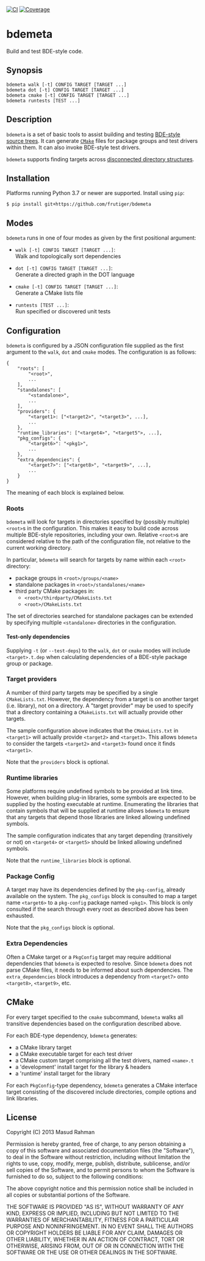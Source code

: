 [![CI](https://github.com/frutiger/bdemeta/workflows/CI/badge.svg)](https://github.com/frutiger/bdemeta/actions?query=workflow%3ACI)
[![Coverage](https://codecov.io/gh/frutiger/bdemeta/branch/master/graph/badge.svg)](https://codecov.io/gh/frutiger/bdemeta)

# bdemeta

Build and test BDE-style code.

## Synopsis

`bdemeta walk [-t] CONFIG TARGET [TARGET ...]`<br/>
`bdemeta dot [-t] CONFIG TARGET [TARGET ...]`<br/>
`bdemeta cmake [-t] CONFIG TARGET [TARGET ...]`<br/>
`bdemeta runtests [TEST ...]`

## Description

`bdemeta` is a set of basic tools to assist building and testing [BDE-style
source trees](https://github.com/bloomberg/bde).  It can generate
[`CMake`](https://cmake.org) files for package groups and test drivers within
them.  It can also invoke BDE-style test drivers.

`bdemeta` supports finding targets across [disconnected directory
structures](#roots).

## Installation

Platforms running Python 3.7 or newer are supported.  Install using `pip`:

    $ pip install git+https://github.com/frutiger/bdemeta

## Modes

`bdemeta` runs in one of four modes as given by the first positional argument:

  * `walk [-t] CONFIG TARGET [TARGET ...]`:<br/>
    Walk and topologically sort dependencies

  * `dot [-t] CONFIG TARGET [TARGET ...]`:<br/>
    Generate a directed graph in the DOT language

  * `cmake [-t] CONFIG TARGET [TARGET ...]`:<br/>
    Generate a CMake lists file

  * `runtests [TEST ...]`:<br/>
    Run specified or discovered unit tests

## Configuration

`bdemeta` is configured by a JSON configuration file supplied as the first
argument to the `walk`, `dot` and `cmake` modes.  The configuration is as
follows:

    {
        "roots": [
            "<root>",
            ...
        ],
        "standalones": [
            "<standalone>",
            ...
        ],
        "providers": {
            "<target1>: ["<target2>", "<target3>", ...],
            ...
        },
        "runtime_libraries": ["<target4>", "<target5">, ...],
        "pkg_configs": {
            "<target6>": "<pkg1>",
            ...
        },
        "extra_dependencies": {
            "<target7>": ["<target8>", "<target9>", ...],
            ...
        }
    }

The meaning of each block is explained below.

### Roots

`bdemeta` will look for targets in directories specified by (possibly multiple)
`<root>`s in the configuration.  This makes it easy to build code across
multiple BDE-style repositories, including your own.  Relative `<root>`s are
considered relative to the path of the configuration file, not relative to the
current working directory.

In particular, `bdemeta` will search for targets by name within each `<root>`
directory:

  * package groups in `<root>/groups/<name>`
  * standalone packages in `<root>/standalones/<name>`
  * third party CMake packages in:
      * `<root>/thirdparty/CMakeLists.txt`
      * `<root>/CMakeLists.txt`

The set of directories searched for standalone packages can be extended by
specifying multiple `<standalone>` directories in the configuration.

#### Test-only dependencies

Supplying `-t` (or `--test-deps`) to the `walk`, `dot` or `cmake` modes will
include `<target>.t.dep` when calculating dependencies of a BDE-style package
group or package.

### Target providers

A number of third party targets may be specified by a single `CMakeLists.txt`.
However, the dependency from a target is on another target (i.e. library), not
on a directory.  A "target provider" may be used to specify that a directory
containing a `CMakeLists.txt` will actually provide other targets.

The sample configuration above indicates that the `CMakeLists.txt` in
`<target1>` will actually provide `<target2>` and `<target3>`.  This allows
`bdemeta` to consider the targets `<target2>` and `<target3>` found once it
finds `<target1>`.

Note that the `providers` block is optional.

### Runtime libraries

Some platforms require undefined symbols to be provided at link time.  However,
when building plug-in libraries, some symbols are expected to be supplied by
the hosting executable at runtime.  Enumerating the libraries that contain
symbols that will be supplied at runtime allows `bdemeta` to ensure that any
targets that depend those libraries are linked allowing undefined symbols.

The sample configuration indicates that any target depending (transitively or
not) on `<target4>` or `<target5>` should be linked allowing undefined symbols.

Note that the `runtime_libraries` block is optional.

### Package Config

A target may have its dependencies defined by the `pkg-config`, already
available on the system.  The `pkg_configs` block is consulted to map a target
name `<target6>` to a `pkg-config` package named `<pkg1>`.  This block
is only consulted if the search through every root as described above has been
exhausted.

Note that the `pkg_configs` block is optional.

### Extra Dependencies

Often a CMake target or a `PkgConfig` target may require additional
dependencies that `bdemeta` is expected to resolve.  Since `bdemeta` does not
parse CMake files, it needs to be informed about such dependencies.  The
`extra_dependencies` block introduces a dependency from `<target7>` onto
`<target8>`, `<target9>`, etc.

## CMake

For every target specified to the `cmake` subcommand, `bdemeta` walks all
transitive dependencies based on the configuration described above.

For each BDE-type dependency, `bdemeta` generates:

  * a CMake library target
  * a CMake executable target for each test driver
  * a CMake custom target comprising all the test drivers, named `<name>.t`
  * a 'development' install target for the library & headers
  * a 'runtime' install target for the library

For each `PkgConfig`-type dependency, `bdemeta` generates a CMake interface
target consisting of the discovered include directories, compile options and
link libraries.

## License

Copyright (C) 2013 Masud Rahman

Permission is hereby granted, free of charge, to any person obtaining a copy of
this software and associated documentation files (the "Software"), to deal in
the Software without restriction, including without limitation the rights to
use, copy, modify, merge, publish, distribute, sublicense, and/or sell copies
of the Software, and to permit persons to whom the Software is furnished to do
so, subject to the following conditions:

The above copyright notice and this permission notice shall be included in all
copies or substantial portions of the Software.

THE SOFTWARE IS PROVIDED "AS IS", WITHOUT WARRANTY OF ANY KIND, EXPRESS OR
IMPLIED, INCLUDING BUT NOT LIMITED TO THE WARRANTIES OF MERCHANTABILITY,
FITNESS FOR A PARTICULAR PURPOSE AND NONINFRINGEMENT. IN NO EVENT SHALL THE
AUTHORS OR COPYRIGHT HOLDERS BE LIABLE FOR ANY CLAIM, DAMAGES OR OTHER
LIABILITY, WHETHER IN AN ACTION OF CONTRACT, TORT OR OTHERWISE, ARISING FROM,
OUT OF OR IN CONNECTION WITH THE SOFTWARE OR THE USE OR OTHER DEALINGS IN THE
SOFTWARE.

